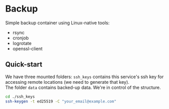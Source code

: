 # Backup
Simple backup container using Linux-native tools:
* rsync
* cronjob
* logrotate
* openssl-client

## Quick-start
We have three mounted folders: `ssh_keys` contains this service's ssh key for accessing remote locations (we need to generate that key).   
The folder `data` contains backed-up data. We're in control of the structure.   

```bash
cd ./ssh_keys
ssh-keygen -t ed25519 -C "your_email@example.com"
```
